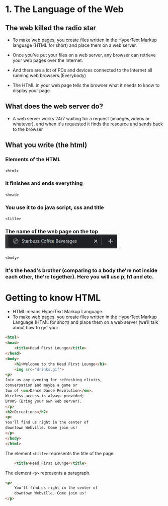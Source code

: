 # 1. The Language of the Web

## The web killed the radio star

* To make web pages, you create files written in the HyperText Markup language (HTML for short) and place them on a web server.

* Once you’ve put your files on a web server, any browser can retrieve your web pages over the Internet.

* And there are a lot of PCs and devices
connected to the Internet all running web
browsers.(Everybody)

* The HTML in your web page tells the
browser what it needs to know to display
your page. 

## What does the web server do?
* A web server works 24/7 waiting for a request (imaeges,videos or whatever), and when it's requested it finds the resource and sends back to the browser

## What you write (the html)

### Elements of the HTML
`<html>`

### it finishes and ends everything

`<head>`

### You use it to do java script, css and title
`<title>`

### The name of the web page on the top <img src="imagens/onde fica o title.png">

`<body>`

### It's the head's brother (comparing to a body the're not  inside each other, the're together). Here you will use p, h1 and etc.

# Getting to know HTML

* HTML means HyperText Markup Language.
* To make web pages, you create files written in the HyperText
Markup Language (HTML for
short) and place them on a web
server (we’ll talk about how to
get your


````html
<html>
<head>
	<title>Head First Lounge</title>
</head>
<body>
	<h1>Welcome to the Head First Lounge</h1>
	<img src="drinks.gif">
<p>
Join us any evening for refreshing elixirs,
conversation and maybe a game or
two of <em>Dance Dance Revolution</em>.
Wireless access is always provided;
BYOWS (Bring your own web server).
</p>
<h2>Directions</h2>
<p>
You'll find us right in the center of
downtown Webville. Come join us!
</p>
</body>
</html>
````


The element `<title>` represents the title of the page.

````html
	<title>Head First Lounge</title>
````

The element `<p>` represents a paragraph.
````html
<p>
	You'll find us right in the center of
	downtown Webville. Come join us!
</p>
````

